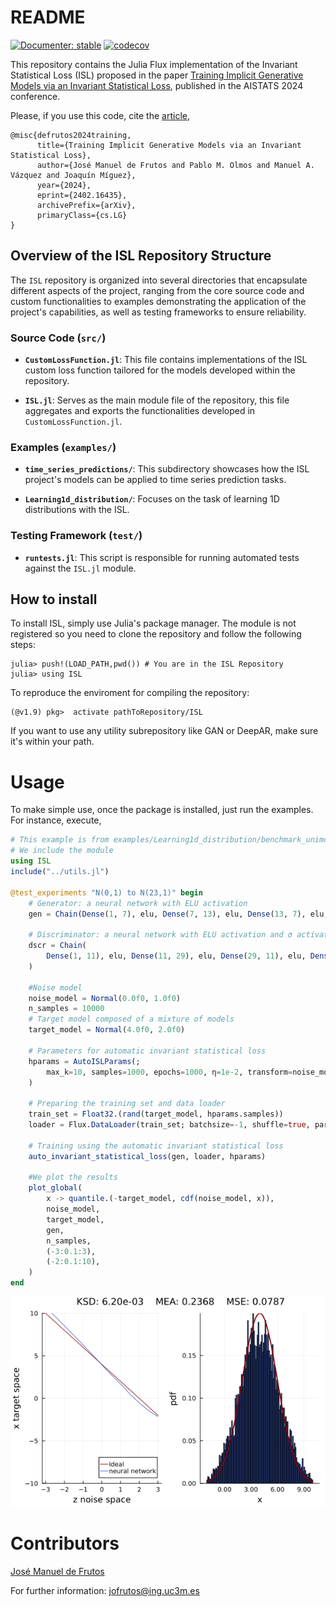 # README

[![Documenter: stable](https://img.shields.io/badge/docs-dev-blue.svg)](https://josemanuel22.github.io/ISL/dev/) [![codecov](https://codecov.io/gh/josemanuel22/AdaptativeBlockLearning/graph/badge.svg?token=DDQPSJ9KWQ)](https://app.codecov.io/gh/josemanuel22/ISL)

This repository contains the Julia Flux implementation of the Invariant Statistical Loss (ISL) proposed in the paper [Training Implicit Generative Models via an Invariant Statistical Loss](https://arxiv.org/abs/2402.16435), published in the AISTATS 2024 conference.

Please, if you use this code, cite the [article](https://arxiv.org/abs/2402.16435),

```
@misc{defrutos2024training,
      title={Training Implicit Generative Models via an Invariant Statistical Loss}, 
      author={José Manuel de Frutos and Pablo M. Olmos and Manuel A. Vázquez and Joaquín Míguez},
      year={2024},
      eprint={2402.16435},
      archivePrefix={arXiv},
      primaryClass={cs.LG}
}
``````

## Overview of the ISL Repository Structure

The `ISL` repository is organized into several directories that encapsulate different aspects of the project, ranging from the core source code and custom functionalities to examples demonstrating the application of the project's capabilities, as well as testing frameworks to ensure reliability.

### Source Code (`src/`)

- **`CustomLossFunction.jl`**: This file contains implementations of the ISL custom loss function tailored for the models developed within the repository.
  
- **`ISL.jl`**: Serves as the main module file of the repository, this file aggregates and exports the functionalities developed in `CustomLossFunction.jl`.

### Examples (`examples/`)

- **`time_series_predictions/`**: This subdirectory showcases how the ISL project's models can be applied to time series prediction tasks. 

- **`Learning1d_distribution/`**: Focuses on the task of learning 1D distributions with the ISL.

### Testing Framework (`test/`)

- **`runtests.jl`**: This script is responsible for running automated tests against the `ISL.jl` module.

## How to install

To install ISL, simply use Julia's package manager. The module is not registered so you need to clone the repository and follow the following steps:

````
julia> push!(LOAD_PATH,pwd()) # You are in the ISL Repository
julia> using ISL
````

To reproduce the enviroment for compiling the repository:
````
(@v1.9) pkg>  activate pathToRepository/ISL
````

If you want to use any utility subrepository like GAN or DeepAR, make sure it's within your path.

# Usage

To make simple use, once the package is installed, just run the examples. For instance, execute,

```julia
# This example is from examples/Learning1d_distribution/benchmark_unimodal.jl
# We include the module
using ISL
include("../utils.jl")

@test_experiments "N(0,1) to N(23,1)" begin
    # Generator: a neural network with ELU activation
    gen = Chain(Dense(1, 7), elu, Dense(7, 13), elu, Dense(13, 7), elu, Dense(7, 1))

    # Discriminator: a neural network with ELU activation and σ activation function in the last layer
    dscr = Chain(
        Dense(1, 11), elu, Dense(11, 29), elu, Dense(29, 11), elu, Dense(11, 1, σ)
    )

    #Noise model
    noise_model = Normal(0.0f0, 1.0f0)
    n_samples = 10000   
    # Target model composed of a mixture of models
    target_model = Normal(4.0f0, 2.0f0)

    # Parameters for automatic invariant statistical loss
    hparams = AutoISLParams(;
        max_k=10, samples=1000, epochs=1000, η=1e-2, transform=noise_model
    )

    # Preparing the training set and data loader
    train_set = Float32.(rand(target_model, hparams.samples))
    loader = Flux.DataLoader(train_set; batchsize=-1, shuffle=true, partial=false)

    # Training using the automatic invariant statistical loss
    auto_invariant_statistical_loss(gen, loader, hparams)

    #We plot the results
    plot_global(
        x -> quantile.(-target_model, cdf(noise_model, x)),
        noise_model,
        target_model,
        gen,
        n_samples,
        (-3:0.1:3),
        (-2:0.1:10),
    )
end
```
![Example Image](./readme_images_1.png)

# Contributors

[José Manuel de Frutos](https://josemanuel22.github.io/)

For further information: jofrutos@ing.uc3m.es